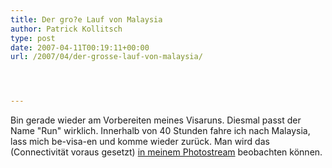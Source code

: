 ```yaml
---
title: Der gro?e Lauf von Malaysia
author: Patrick Kollitsch
type: post
date: 2007-04-11T00:19:11+00:00
url: /2007/04/der-grosse-lauf-von-malaysia/




---
```

Bin gerade wieder am Vorbereiten meines Visaruns. Diesmal passt der Name "Run" wirklich. Innerhalb von 40 Stunden fahre ich nach Malaysia, lass mich be-visa-en und komme wieder zur&uuml;ck. Man wird das (Connectivit&auml;t voraus gesetzt) [in meinem Photostream][1] beobachten k&ouml;nnen.

 [1]: http://flickr.com/photos/schreibblogade